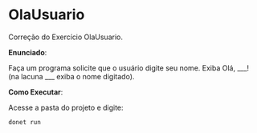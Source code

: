 # OlaUsuario
Correção do Exercício OlaUsuario.

**Enunciado**:

Faça um programa solicite que o usuário digite seu nome. Exiba Olá, ___! (na lacuna ___ exiba o nome digitado).

**Como Executar**:

Acesse a pasta do projeto e digite:

```
donet run
```